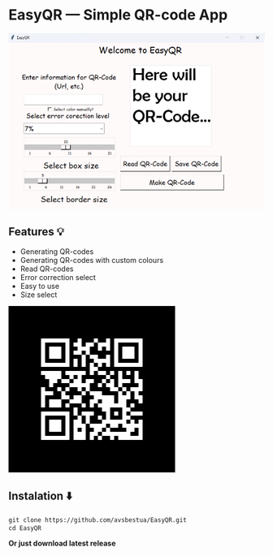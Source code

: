 # EasyQR — Simple QR-code App
![App](data/main.png)

## Features 💡
- Generating QR-codes
- Generating QR-codes with custom colours
- Read QR-codes
- Error correction select
- Easy to use
- Size select

![QR-code](data/qr_code.png)

## Instalation ⬇️
```
git clone https://github.com/avsbestua/EasyQR.git
cd EasyQR
```
**Or just download latest release**

